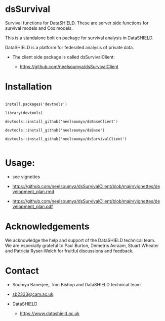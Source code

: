 # dsSurvival

Survival functions for DataSHIELD. These are server side functions for survival models and Cox models.

This is a standalone bolt on package for survival analysis in DataSHIELD.

DataSHIELD is a platform for federated analysis of private data.

* The client side package is called dsSurvivalClient:

    * https://github.com/neelsoumya/dsSurvivalClient

# Installation

```

install.packages('devtools')
	
library(devtools)
	
devtools::install_github('neelsoumya/dsBaseClient')
	
devtools::install_github('neelsoumya/dsBase')

devtools::install_github('neelsoumya/dsSurvivalClient')
			 

```


# Usage:

* see vignettes

* https://github.com/neelsoumya/dsSurvivalClient/blob/main/vignettes/development_plan.rmd

* https://github.com/neelsoumya/dsSurvivalClient/blob/main/vignettes/development_plan.pdf 


# Acknowledgements

We acknowledge the help and support of the DataSHIELD technical team.
We are especially grateful to Paul Burton, Demetris Avraam, Stuart Wheater and
Patricia Ryser-Welch for fruitful discussions and feedback.


# Contact

* Soumya Banerjee, Tom Bishop and DataSHIELD technical team

* sb2333@cam.ac.uk

* DataSHIELD 

    * https://www.datashield.ac.uk

